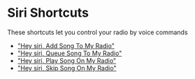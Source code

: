 # Siri Shortcuts
These shortcuts let you control your radio by voice commands

- ["Hey siri, Add Song To My Radio"](https://www.icloud.com/shortcuts/191282e4be894516a1ffd491c61d916a)
- ["Hey siri, Queue Song To My Radio"](https://www.icloud.com/shortcuts/04d3158960f94bc59c52b3824ce615c5)
- ["Hey siri, Play Song On My Radio"](https://www.icloud.com/shortcuts/a90c94222542421189fe6b218a636233)
- ["Hey siri, Skip Song On My Radio"](https://www.icloud.com/shortcuts/20a6bc4b23a44e619a936bb145445ff6)